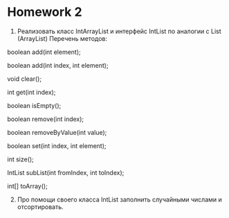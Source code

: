 # Homework 2

1) Реализовать класс IntArrayList и интерфейс IntList по аналогии с List<Integer> (ArrayList)
Перечень методов:


  boolean add(int element);

  boolean add(int index, int element);

  void clear();

  int get(int index);

  boolean isEmpty();

  boolean remove(int index);

  boolean removeByValue(int value);

  boolean set(int index, int element);

  int size();

  IntList subList(int fromIndex, int toIndex);

  int[] toArray();
  
2) Про помощи своего класса IntList заполнить случайными числами и отсортировать.
